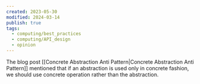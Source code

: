 ```yaml
---
created: 2023-05-30
modified: 2024-03-14
publish: true
tags:
  - computing/best_practices
  - computing/API_design
  - opinion
---
```

The blog post [[Concrete Abstraction Anti Pattern|Concrete Abstraction Anti Pattern]] mentioned that if an abstraction is used only in concrete fashion, we should use concrete operation rather than the abstraction.